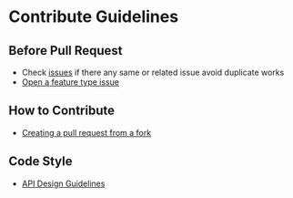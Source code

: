 # Contribute Guidelines

## Before Pull Request

- Check [issues](https://github.com/ImKcat/CatCrypto/issues) if there any same or related issue avoid duplicate works
- [Open a feature type issue](https://github.com/ImKcat/CatCrypto/issues/new)


## How to Contribute

- [Creating a pull request from a fork](https://help.github.com/articles/creating-a-pull-request-from-a-fork/)


## Code Style

- [API Design Guidelines](https://swift.org/documentation/api-design-guidelines/)
